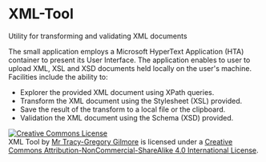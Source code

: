 XML-Tool
========

Utility for transforming and validating XML documents

The small application employs a Microsoft HyperText Application (HTA) container to present its User Interface. The application enables to user to upload XML, XSL and XSD documents held locally on the user's machine. 
Facilities include the ability to:
<ul>
<li>Explorer the provided XML document using XPath queries.</li>
<li>Transform the XML document using the Stylesheet (XSL) provided.</li>
<li>Save the result of the transform to a local file or the clipboard.</li>
<li>Validation the XML document using the Schema (XSD) provided.</li>
</ul>
<a rel="license" href="http://creativecommons.org/licenses/by-nc-sa/4.0/"><img alt="Creative Commons License" style="border-width:0" src="https://i.creativecommons.org/l/by-nc-sa/4.0/88x31.png" /></a><br /><span xmlns:dct="http://purl.org/dc/terms/" href="http://purl.org/dc/dcmitype/InteractiveResource" property="dct:title" rel="dct:type">XML Tool</span> by <a xmlns:cc="http://creativecommons.org/ns#" href="http://gilmoretj.wordpress.com/" property="cc:attributionName" rel="cc:attributionURL">Mr Tracy-Gregory Gilmore</a> is licensed under a <a rel="license" href="http://creativecommons.org/licenses/by-nc-sa/4.0/">Creative Commons Attribution-NonCommercial-ShareAlike 4.0 International License</a>.
